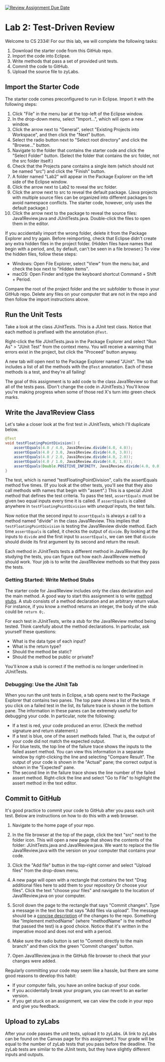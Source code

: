 [![Review Assignment Due Date](https://classroom.github.com/assets/deadline-readme-button-24ddc0f5d75046c5622901739e7c5dd533143b0c8e959d652212380cedb1ea36.svg)](https://classroom.github.com/a/hiEtzuje)
# Lab 2: Test-Driven Review


Welcome to CS 2334!
For our this lab, we will complete the following tasks:

1. Download the starter code from this GitHub repo.
2. Import the code into Eclipse.
3. Write methods that pass a set of provided unit tests.
4. Commit the code to GitHub.
5. Upload the source file to zyLabs.

## Import the Starter Code

The starter code comes preconfigured to run in Eclipse.
Import it with the following steps:

1. Click "File" in the menu bar at the top-left of the Eclipse window.
2. In the drop-down menu, select "Import...", which will open a new window.
3. Click the arrow next to "General", select "Existing Projects into Workspace", and then click the "Next" button.
4. Select the radio button next to "Select root directory" and click the "Browse..." button.
5. Navigate to the folder that contains the starter code and click the "Select Folder" button.
(Select the folder that contains the src folder, not the src folder itself.)
6. Check that the Projects pane contains a single item (which should not be named "src") and click the "Finish" button.
7. A folder named "Lab2" will appear in the Package Explorer on the left side of the Eclipse window.
8. Click the arrow next to Lab2 to reveal the src folder.
9. Click the arrow next to src to reveal the default package.
(Java projects with multiple source files can be organized into different packages to avoid namespace conflicts.
The starter code, however, only uses the default package.)
10. Click the arrow next to the package to reveal the source files: Java1Review.java and JUnitTests.java.
Double-click the files to open them in the editor.

If you accidentally import the wrong folder, delete it from the Package Explorer and try again.
Before reimporting, check that Eclipse didn't create any extra hidden files in the project folder.
(Hidden files have names that begin with a period, and, by default, can't be seen in a file browser.)
To view the hidden files, follow these steps:

* Windows: Open File Explorer, select "View" from the menu bar, and check the box next to "Hidden items".
* macOS: Open Finder and type the keyboard shortcut Command + Shift + Period.

Compare the root of the project folder and the src subfolder to those in your GitHub repo.
Delete any files on your computer that are not in the repo and then follow the import instructions above.

## Run the Unit Tests

Take a look at the class JUnitTests.
This is a JUnit test class.
Notice that each method is prefixed with the annotation `@Test`.

Right-click the file JUnitTests.java in the Package Explorer and select "Run As" > "JUnit Test" from the context menu.
You will receive a warning that errors exist in the project, but click the "Proceed" button anyway.

A new tab will open next to the Package Explorer named "JUnit".
The tab includes a list of all the methods with the `@Test` annotation.
Each of these methods is a test, and they're all failing!

The goal of this assignment is to add code to the class Java1Review so that all of the tests pass.
(Don't change the code in JUnitTests.)
You'll know you're making progress when some of those red X's turn into green check marks.

## Write the Java1Review Class

Let's take a closer look at the first test in JUnitTests, which I'll duplicate below.

```java
@Test
void testFloatingPointDivision() {
    assertEquals(4.0 / 4.0, Java1Review.divide(4.0, 4.0));
    assertEquals(4.0 / 3.0, Java1Review.divide(4.0, 3.0));
    assertEquals(4.0 / 2.0, Java1Review.divide(4.0, 2.0));
    assertEquals(4.0 / 1.0, Java1Review.divide(4.0, 1.0));
    assertEquals(Double.POSITIVE_INFINITY, Java1Review.divide(4.0, 0.0));
}
```

The test, which is named "testFloatingPointDivision", calls the assertEquals method five times.
(If you look at the other tests, you'll see that they also call methods with names that begin with "assert".)
This is a special JUnit method that defines the test criteria.
To pass the test, `assertEquals` must be given two equal inputs every time it is called.
If `assertEquals` is called anywhere in `testFloatingPointDivision` with *unequal* inputs, the test fails.

Now notice that the second input to `assertEquals` is always a call to a method named "divide" in the class Java1Review.
This implies that `testFloatingPointDivision` is testing the Java1Review divide method.
Each time `assertEquals` is called, it checks the output of `divide`.
By looking at the inputs to `divide` and the first input to `assertEquals`, we can see that `divide` should divide its first argument by its second and return the result.

Each method in JUnitTests tests a different method in Java1Review.
By studying the tests, you can figure out how each Java1Review method should work.
Your job is to write the Java1Review methods so that they pass the tests.

### Getting Started: Write Method Stubs

The starter code for Java1Review includes only the class declaration and the main method.
A good way to start this assignment is to write [method stubs](https://en.wikipedia.org/wiki/Method_stub).
A stub consists of a method declaration and an arbitrary return value.
For instance, if you know a method returns an integer, the body of the stub could be `return 0;`.

For each test in JUnitTests, write a stub for the Java1Review method being tested.
Think carefully about the method declarations.
In particular, ask yourself these questions:

* What is the data type of each input?
* What is the return type?
* Should the method be static?
* Should the method be public or private?

You'll know a stub is correct if the method is no longer underlined in JUnitTests.

### Debugging: Use the JUnit Tab

When you run the unit tests in Eclipse, a tab opens next to the Package Explorer that contains two panes.
The top pane shows a list of the tests.
If you click on a failed test in the list, its failure trace is shown in the bottom pane.
The information in these panes can be extremely useful for debugging your code.
In particular, note the following:

* If a test is red, your code produced an error.
(Check the method signature and return statement.)
* If a test is blue, one of the assert methods failed.
That is, the output of your code did not match the expected output.
* For blue tests, the top line of the failure trace shows the inputs to the failed assert method.
You can view this information in a separate window by right-clicking the line and selecting "Compare Result".
The output of your code is shown in the "Actual" pane; the correct output is shown in the "Expected" pane.
* The second line in the failure trace shows the line number of the failed assert method.
Right-click the line and select "Go to File" to highlight the assert method in the text editor.

## Commit to GitHub

It's good practice to commit your code to GitHub after you pass each unit test.
Below are instructions on how to do this with a web browser.

1. Navigate to the home page of your repo.

2. In the file browser at the top of the page, click the text "src" next to the folder icon.
This will open a new page that shows the contents of the folder: JUnitTests.java and Java1Review.java.
We want to replace the file Java1Review.java with the version on your computer that contains your code.

3. Click the "Add file" button in the top-right corner and select "Upload files" from the drop-down menu.

4. A new page will open with a rectangle that contains the text "Drag additional files here to add them to your repository Or choose your files".
Click the text "choose your files" and navigate to the location of Java1Review.java on your computer.

5. Scroll down the page to the rectangle that says "Commit changes".
Type a message in the text box that says "Add files via upload".
The message should be a [concise description](https://chris.beams.io/posts/git-commit/) of the changes to the repo.
Something like "Implement methodName" (where "methodName" is the method that passed the test) is a good choice.
Notice that it's written in the imperative mood and does not end with a period.

6. Make sure the radio button is set to "Commit directly to the main branch" and then click the green "Commit changes" button.

7. Open Java1Review.java in the GitHub file browser to check that your changes were added.

Regularly committing your code may seem like a hassle, but there are some good reasons to develop this habit:

* If your computer fails, you have an online backup of your code.
* If you accidentally break your program, you can revert to an earlier version.
* If you get stuck on an assignment, we can view the code in your repo and give you feedback.

## Upload to zyLabs

After your code passes the unit tests, upload it to zyLabs.
(A link to zyLabs can be found on the Canvas page for this assignment.)
Your grade will be equal to the number of zyLab tests that you pass before the deadline.
The zyLab tests are similar to the JUnit tests, but they have slightly different inputs and outputs.
